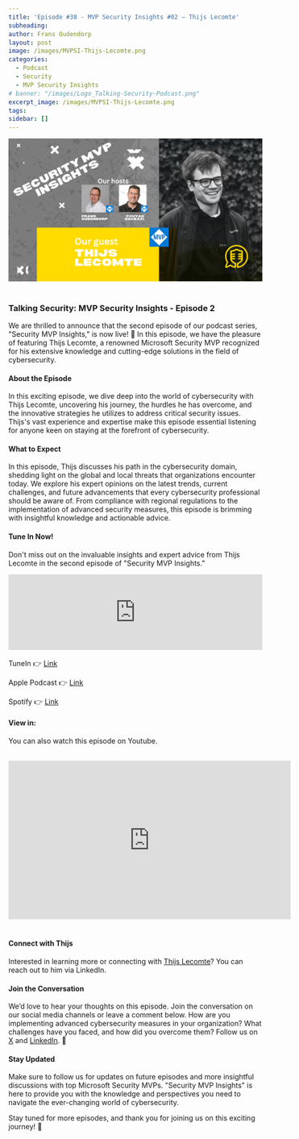 ```yaml
---
title: 'Episode #38 - MVP Security Insights #02 – Thijs Lecomte'
subheading: 
author: Frans Oudendorp
layout: post
image: /images/MVPSI-Thijs-Lecomte.png
categories:
  - Podcast
  - Security
  - MVP Security Insights
# banner: "/images/Logo_Talking-Security-Podcast.png"
excerpt_image: /images/MVPSI-Thijs-Lecomte.png
tags: 
sidebar: []
---
```


<div>
  <img width="600" src="/images/MVPSI-Thijs-Lecomte.png" >
</div> <br>


### Talking Security: MVP Security Insights - Episode 2

We are thrilled to announce that the second episode of our podcast series, "Security MVP Insights," is now live! 🎉 In this episode, we have the pleasure of featuring Thijs Lecomte, a renowned Microsoft Security MVP recognized for his extensive knowledge and cutting-edge solutions in the field of cybersecurity.

#### About the Episode
In this exciting episode, we dive deep into the world of cybersecurity with Thijs Lecomte, uncovering his journey, the hurdles he has overcome, and the innovative strategies he utilizes to address critical security issues. Thijs's vast experience and expertise make this episode essential listening for anyone keen on staying at the forefront of cybersecurity.

#### What to Expect
In this episode, Thijs discusses his path in the cybersecurity domain, shedding light on the global and local threats that organizations encounter today. We explore his expert opinions on the latest trends, current challenges, and future advancements that every cybersecurity professional should be aware of. From compliance with regional regulations to the implementation of advanced security measures, this episode is brimming with insightful knowledge and actionable advice.

#### Tune In Now!
Don't miss out on the invaluable insights and expert advice from Thijs Lecomte in the second episode of "Security MVP Insights."


<iframe src="https://player.rss.com/talking-security/1564186?theme=dark" style="width: 100%; height: 150px;" title="#38 - MVP Security Insights - Thijs Lecomte" frameBorder="0" allow="accelerometer; autoplay; clipboard-write; encrypted-media; gyroscope; picture-in-picture"><a href="https://rss.com/podcasts/talking-security/1564186/">#38 - MVP Security Insights - Thijs Lecomte</a></iframe>
<br>


TuneIn 👉 [Link][tunein-podcast]

Apple Podcast 👉 [Link][apple-podcast]

Spotify 👉 [Link][spotify]


#### View in:
You can also watch this episode on Youtube.

<br>
<center>
<iframe width="560" height="315" src="https://www.youtube.com/embed/crDLvpH6Xs8?si=sdVCnmWojEyUdwEH" title="YouTube video player" frameborder="0" allow="accelerometer; autoplay; clipboard-write; encrypted-media; gyroscope; picture-in-picture; web-share" referrerpolicy="strict-origin-when-cross-origin" allowfullscreen></iframe>
</center>
<br>

#### Connect with Thijs
Interested in learning more or connecting with [Thijs Lecomte][linkedin-thijs]? You can reach out to him via LinkedIn.

#### Join the Conversation
We’d love to hear your thoughts on this episode. Join the conversation on our social media channels or leave a comment below. How are you implementing advanced cybersecurity measures in your organization? What challenges have you faced, and how did you overcome them? Follow us on [X][twitter] and [LinkedIn][linkedin]. 👋

#### Stay Updated
Make sure to follow us for updates on future episodes and more insightful discussions with top Microsoft Security MVPs. "Security MVP Insights" is here to provide you with the knowledge and perspectives you need to navigate the ever-changing world of cybersecurity.

Stay tuned for more episodes, and thank you for joining us on this exciting journey! 🙌













[spotify]: https://open.spotify.com/episode/5i6Is9SUOGBdr3NKmbKVsx
[apple-podcast]: #
[tunein-podcast]: #
[twitter]: https://twitter.com/SecurityTalking
[linkedin]: https://www.linkedin.com/company/talkingsecurity-podcast
[youtube]: https://www.youtube.com/@TalkingSecurity
[linkedin-frans]: https://www.linkedin.com/in/fransoudendorp/
[linkedin-pouyan]: https://www.linkedin.com/in/pkhabazi/
[linkedin-thijs]: https://www.linkedin.com/in/thijslecomte
[blog-thijs]: https://365bythijs.be/

